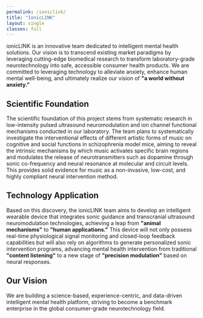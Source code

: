 ```yaml
---
permalink: /ioniclink/
title: "IonicLINK"
layout: single 
classes: full
---
```


ionicLINK is an innovative team dedicated to intelligent mental health solutions. Our vision is to transcend existing market paradigms by leveraging cutting-edge biomedical research to transform laboratory-grade neurotechnology into safe, accessible consumer health products. We are committed to leveraging technology to alleviate anxiety, enhance human mental well-being, and ultimately realize our vision of **"a world without anxiety."**

## Scientific Foundation

The scientific foundation of this project stems from systematic research in low-intensity pulsed ultrasound neuromodulation and ion channel functional mechanisms conducted in our laboratory. The team plans to systematically investigate the interventional effects of different artistic forms of music on cognitive and social functions in schizophrenia model mice, aiming to reveal the intrinsic mechanisms by which music activates specific brain regions and modulates the release of neurotransmitters such as dopamine through sonic co-frequency and neural resonance at molecular and circuit levels. This provides solid evidence for music as a non-invasive, low-cost, and highly compliant neural intervention method.

## Technology Application

Based on this discovery, the ionicLINK team aims to develop an intelligent wearable device that integrates sonic guidance and transcranial ultrasound neuromodulation technologies, achieving a leap from **"animal mechanisms"** to **"human applications."** This device will not only possess real-time physiological signal monitoring and closed-loop feedback capabilities but will also rely on algorithms to generate personalized sonic intervention programs, advancing mental health intervention from traditional **"content listening"** to a new stage of **"precision modulation"** based on neural responses.

## Our Vision

We are building a science-based, experience-centric, and data-driven intelligent mental health platform, striving to become a benchmark enterprise in the global consumer-grade neurotechnology field.
